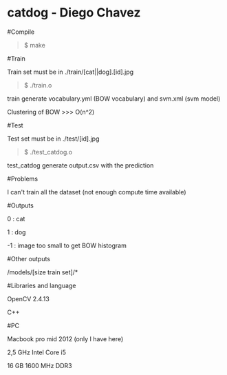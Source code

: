 # catdog - Diego Chavez <malamen>

#Compile 
>$ make

#Train

Train set must be in ./train/[cat||dog].[id].jpg
>$ ./train.o

train generate vocabulary.yml (BOW vocabulary) and svm.xml (svm model)

Clustering of BOW  >>> O(n^2)

#Test

Test set must be in ./test/[id].jpg
>$ ./test_catdog.o

test_catdog generate output.csv with the prediction


#Problems

I can't train all the dataset (not enough compute time available)

#Outputs

0 : cat

1 : dog

-1 : image too small to get BOW histogram 


#Other outputs

/models/[size train set]/*


#Libraries and language

OpenCV 2.4.13

C++

#PC

Macbook pro mid 2012 (only I have here)

2,5 GHz Intel Core i5

16 GB 1600 MHz DDR3

